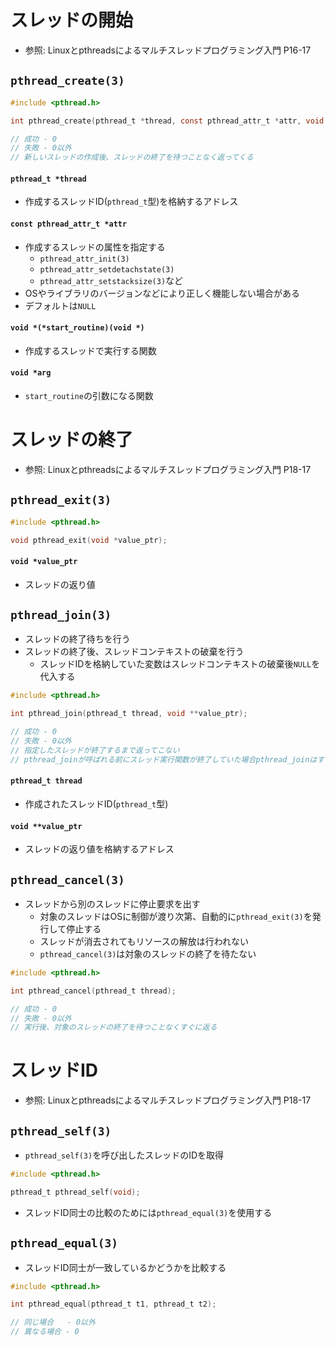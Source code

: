# スレッドの開始
- 参照: Linuxとpthreadsによるマルチスレッドプログラミング入門 P16-17

## `pthread_create(3)`
```c
#include <pthread.h>

int pthread_create(pthread_t *thread, const pthread_attr_t *attr, void *(*start_routine)(void *), void *arg);

// 成功 - 0
// 失敗 - 0以外
// 新しいスレッドの作成後、スレッドの終了を待つことなく返ってくる
```
#### `pthread_t *thread`
- 作成するスレッドID(`pthread_t`型)を格納するアドレス

#### `const pthread_attr_t *attr`
- 作成するスレッドの属性を指定する
  - `pthread_attr_init(3)`
  - `pthread_attr_setdetachstate(3)`
  - `pthread_attr_setstacksize(3)`など
- OSやライブラリのバージョンなどにより正しく機能しない場合がある
- デフォルトは`NULL`

#### `void *(*start_routine)(void *)`
- 作成するスレッドで実行する関数

#### `void *arg`
- `start_routine`の引数になる関数

# スレッドの終了
- 参照: Linuxとpthreadsによるマルチスレッドプログラミング入門 P18-17

## `pthread_exit(3)`
```c
#include <pthread.h>

void pthread_exit(void *value_ptr);
```
#### `void *value_ptr`
- スレッドの返り値

## `pthread_join(3)`
- スレッドの終了待ちを行う
- スレッドの終了後、スレッドコンテキストの破棄を行う
  - スレッドIDを格納していた変数はスレッドコンテキストの破棄後`NULL`を代入する
```c
#include <pthread.h>

int pthread_join(pthread_t thread, void **value_ptr);

// 成功 - 0
// 失敗 - 0以外
// 指定したスレッドが終了するまで返ってこない
// pthread_joinが呼ばれる前にスレッド実行関数が終了していた場合pthread_joinはすぐに返ってくる
```
#### `pthread_t thread`
- 作成されたスレッドID(`pthread_t`型)

#### `void **value_ptr`
- スレッドの返り値を格納するアドレス

## `pthread_cancel(3)`
- スレッドから別のスレッドに停止要求を出す
  - 対象のスレッドはOSに制御が渡り次第、自動的に`pthread_exit(3)`を発行して停止する
  - スレッドが消去されてもリソースの解放は行われない
  - `pthread_cancel(3)`は対象のスレッドの終了を待たない
```c
#include <pthread.h>

int pthread_cancel(pthread_t thread);

// 成功 - 0
// 失敗 - 0以外
// 実行後、対象のスレッドの終了を待つことなくすぐに返る
```

# スレッドID
- 参照: Linuxとpthreadsによるマルチスレッドプログラミング入門 P18-17

## `pthread_self(3)`
- `pthread_self(3)`を呼び出したスレッドのIDを取得
```c
#include <pthread.h>

pthread_t pthread_self(void);
```
- スレッドID同士の比較のためには`pthread_equal(3)`を使用する

## `pthread_equal(3)`
- スレッドID同士が一致しているかどうかを比較する
```c
#include <pthread.h>

int pthread_equal(pthread_t t1, pthread_t t2);

// 同じ場合   - 0以外
// 異なる場合 - 0
```
